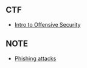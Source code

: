 
## CTF

   * [Intro to Offensive Security](https://tryhackme.com/room/introtooffensivesecurity)
   
## NOTE

   * [Phishing attacks](https://www.ncsc.gov.uk/guidance/phishing)
   
   

